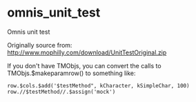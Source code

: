 omnis_unit_test
===============

Omnis unit test

Originally source from: http://www.mophilly.com/download/UnitTestOriginal.zip

If you don't have TMObjs, you can convert the calls to TMObjs.$makeparamrow() to something like:

```
row.$cols.$add('$testMethod", kCharacter, kSimpleChar, 100)
row.//$testMethod//.$assign('mock')
```
